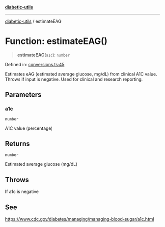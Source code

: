 [**diabetic-utils**](../README.md)

***

[diabetic-utils](../globals.md) / estimateEAG

# Function: estimateEAG()

> **estimateEAG**(`a1c`): `number`

Defined in: [conversions.ts:45](https://github.com/marklearst/diabetic-utils/blob/0d03b5cd2e2b5edbf58275075cc81d8df31ac230/src/conversions.ts#L45)

Estimates eAG (estimated average glucose, mg/dL) from clinical A1C value.
Throws if input is negative. Used for clinical and research reporting.

## Parameters

### a1c

`number`

A1C value (percentage)

## Returns

`number`

Estimated average glucose (mg/dL)

## Throws

If a1c is negative

## See

https://www.cdc.gov/diabetes/managing/managing-blood-sugar/a1c.html
